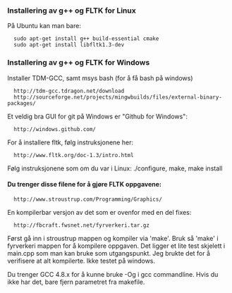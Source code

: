 ### Installering av g++ og FLTK for Linux

På Ubuntu kan man bare:

```
  sudo apt-get install g++ build-essential cmake
  sudo apt-get install libfltk1.3-dev
```

### Installering av g++ og FLTK for Windows

Installer TDM-GCC, samt msys bash (for å få bash på windows)

```
  http://tdm-gcc.tdragon.net/download
  http://sourceforge.net/projects/mingwbuilds/files/external-binary-packages/
```


Et veldig bra GUI for git på Windows er "Github for Windows":

```
  http://windows.github.com/
```

For å installere fltk, følg instruksjonene her:

```
  http://www.fltk.org/doc-1.3/intro.html
```

Følg instruksjonene som om du var i Linux: ./configure, make, make install

#### Du trenger disse filene for å gjøre FLTK oppgavene:

```
  http://www.stroustrup.com/Programming/Graphics/
```

En kompilerbar versjon av det som er ovenfor med en del fixes:

```
  http://fbcraft.fwsnet.net/fyrverkeri.tar.gz
```

Først gå inn i stroustrup mappen og kompiler via 'make'. Bruk så 'make' i fyrverkeri mappen for å kompilere oppgaven. Det ligger et lite test skjelett i main.cpp som man kan bruke som utgangspunkt. Jeg brukte det for å verifisere at alt kompilerte. Ikke testet på windows.

Du trenger GCC 4.8.x for å kunne bruke -Og i gcc commandline. Hvis du ikke har det, bare fjern parametret fra makefile.
